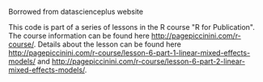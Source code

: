 Borrowed from datascienceplus website

This code is part of a series of lessons in the R course "R for Publication". The course information can be found here http://pagepiccinini.com/r-course/. Details about the lesson can be found here http://pagepiccinini.com/r-course/lesson-6-part-1-linear-mixed-effects-models/ and http://pagepiccinini.com/r-course/lesson-6-part-2-linear-mixed-effects-models/.
